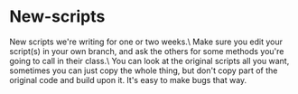# New-scripts
New scripts we're writing for one or two weeks.\\
Make sure you edit your script(s) in your own branch, and ask the others for some methods you're going to call in their class.\\
You can look at the original scripts all you want, sometimes you can just copy the whole thing, but don't copy part of the original code and build upon it. It's easy to make bugs that way.
